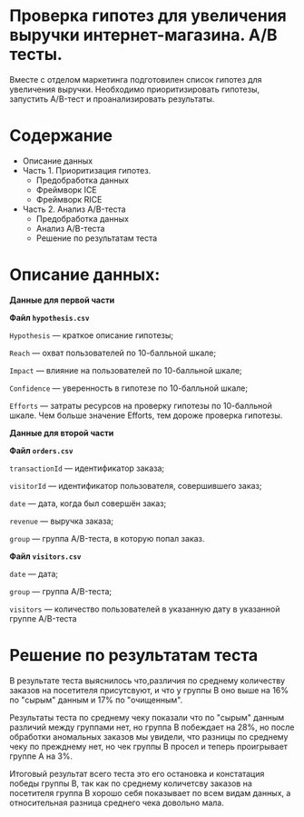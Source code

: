 # Проверка гипотез для увеличения выручки интернет-магазина. А/В тесты.

Вместе с отделом маркетинга подготовилен список гипотез для увеличения выручки. Необходимо приоритизировать гипотезы, запустить A/B-тест и проанализировать результаты.

# Содержание

* Описание данных
* Часть 1. Приоритизация гипотез.
    - Предобработка данных
    - Фреймворк ICE
    - Фреймворк RICE
* Часть 2. Анализ A/B-теста
    - Предобработка данных
    - Анализ A/B-теста
    - Решение по результатам теста

# Описание данных:


**Данные для первой части**  

**Файл `hypothesis.csv`**  

`Hypothesis` — краткое описание гипотезы;  

`Reach` — охват пользователей по 10-балльной шкале;  

`Impact` — влияние на пользователей по 10-балльной шкале;  

`Confidence` — уверенность в гипотезе по 10-балльной шкале;  

`Efforts` — затраты ресурсов на проверку гипотезы по 10-балльной шкале. Чем больше значение Efforts, тем дороже проверка гипотезы.  

**Данные для второй части**  

**Файл `orders.csv`**  

`transactionId` — идентификатор заказа;  

`visitorId` — идентификатор пользователя, совершившего заказ;  

`date` — дата, когда был совершён заказ;  

`revenue` — выручка заказа;  

`group` — группа A/B-теста, в которую попал заказ.  

**Файл `visitors.csv`**  

`date` — дата;  

`group` — группа A/B-теста;  

`visitors` — количество пользователей в указанную дату в указанной группе A/B-теста  


# Решение по результатам теста

В результате теста выяснилось что,различия по среднему количеству заказов на посетителя присутсвуют, и что у группы В оно выше на 16% по "сырым" данным и 17% по "очищенным".

Результаты теста по среднему чеку показали что по "сырым" данным различий между группами нет, но группа В побеждает на 28%, но после обработки аномальных заказов мы увидели, что разницы по среднему чеку по прежднему нет, но чек группы В просел и теперь проигрывает группе А на 3%.

Итоговый результат всего теста это его остановка и констатация победы группы В, так как по среднему количетсву заказов на посетителя группа В хорошо себя показывает по всем видам данных, а относительная разница среднего чека довольно мала.
